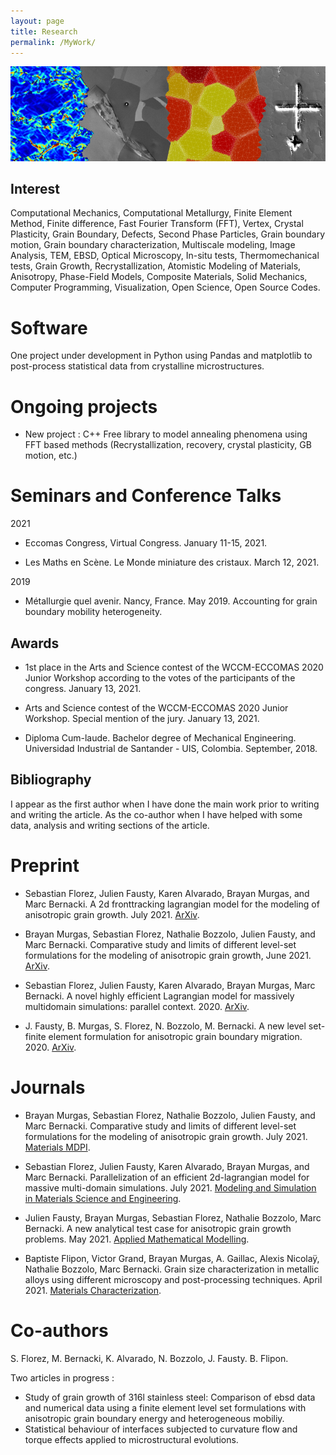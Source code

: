 ```yaml
---
layout: page
title: Research
permalink: /MyWork/
---
```


![My cover](/assets/cover.png)

## Interest

Computational Mechanics, Computational Metallurgy, Finite Element Method, Finite difference, Fast Fourier Transform (FFT), Vertex, Crystal Plasticity, Grain Boundary, Defects, Second Phase Particles, Grain boundary motion, Grain boundary characterization, Multiscale modeling, Image Analysis, TEM, EBSD, Optical Microscopy, In-situ tests, Thermomechanical tests, Grain Growth, Recrystallization, Atomistic Modeling of Materials, Anisotropy, Phase-Field Models, Composite Materials, Solid Mechanics, Computer Programming, Visualization, Open Science, Open Source Codes.

# Software

One project under development in Python using Pandas and matplotlib to post-process statistical data from crystalline microstructures.

# Ongoing projects

* New project : C++ Free library to model annealing phenomena using FFT based methods (Recrystallization, recovery, crystal plasticity, GB motion, etc.)

# Seminars and Conference Talks

2021

* Eccomas Congress, Virtual Congress. January 11-15, 2021.

* Les Maths en Scène. Le Monde miniature des cristaux. March 12, 2021.

2019

* Métallurgie quel avenir. Nancy, France. May 2019. Accounting for grain boundary mobility heterogeneity.

## Awards

* 1st place in the Arts and Science contest of the WCCM-ECCOMAS 2020 Junior Workshop according to the votes of the participants of the congress. January 13, 2021.

* Arts and Science contest of the WCCM-ECCOMAS 2020 Junior Workshop. Special mention of the jury. January 13, 2021.

* Diploma Cum-laude. Bachelor degree of Mechanical Engineering. Universidad Industrial de Santander - UIS, Colombia. September, 2018.

## Bibliography

I appear as the first author when I have done the main work prior to writing and writing the article. As the co-author when I have helped with some data, analysis and writing sections of the article. 

# Preprint 

* Sebastian Florez, Julien Fausty, Karen Alvarado, Brayan Murgas, and Marc Bernacki. A 2d fronttracking lagrangian model for the modeling of anisotropic grain growth. July 2021. [ArXiv](https://arxiv.org/abs/2106.04892v1).

* Brayan Murgas, Sebastian Florez, Nathalie Bozzolo, Julien Fausty, and Marc Bernacki. Comparative study and limits of different level-set formulations for the modeling of anisotropic grain growth, June 2021. [ArXiv](https://arxiv.org/abs/2106.03565).

* Sebastian Florez, Julien Fausty, Karen Alvarado, Brayan Murgas, Marc Bernacki. A novel highly efficient Lagrangian model for massively multidomain simulations: parallel context. 2020. [ArXiv](https://arxiv.org/abs/2009.04424).

* J. Fausty, B. Murgas, S. Florez, N. Bozzolo, M. Bernacki. A new level set-finite element formulation for anisotropic grain boundary migration. 2020. [ArXiv](https://arxiv.org/abs/2006.15531).

# Journals

* Brayan Murgas, Sebastian Florez, Nathalie Bozzolo, Julien Fausty, and Marc Bernacki. Comparative study and limits of different level-set formulations for the modeling of anisotropic grain growth. July 2021. [Materials MDPI](https://www.mdpi.com/1996-1944/14/14/3883).

* Sebastian Florez, Julien Fausty, Karen Alvarado, Brayan Murgas, and Marc Bernacki. Parallelization of an efficient 2d-lagrangian model for massive multi-domain simulations. July 2021. [Modeling and Simulation in Materials Science and Engineering](https://doi.org/10.1088/1361-651x/ac0ae7). 

* Julien Fausty, Brayan Murgas, Sebastian Florez, Nathalie Bozzolo, Marc Bernacki. A new analytical test case for anisotropic grain growth problems. May 2021. [Applied Mathematical Modelling](https://doi.org/10.1016/j.apm.2020.11.035).

* Baptiste Flipon, Victor Grand, Brayan Murgas, A. Gaillac, Alexis Nicolaÿ, Nathalie Bozzolo, Marc Bernacki. Grain size characterization in metallic alloys using different microscopy and post-processing techniques. April 2021. [Materials Characterization](https://doi.org/10.1016/j.matchar.2021.110977).

# Co-authors

S. Florez, M. Bernacki, K. Alvarado, N. Bozzolo, J. Fausty. B. Flipon.

Two articles in progress : 
* Study of grain growth of 316l stainless steel: Comparison of ebsd data and numerical data using a finite element level set formulations with anisotropic grain boundary energy and heterogeneous mobiliy. 
* Statistical behaviour of interfaces subjected to curvature flow and torque effects applied to microstructural evolutions.

